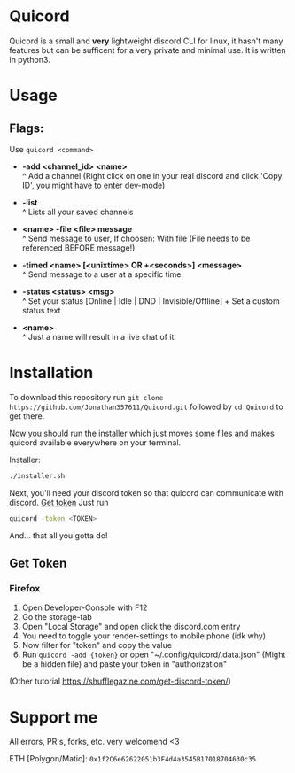 # Quicord
Quicord is a small and **very** lightweight discord CLI for linux, it hasn't many
features but can be sufficent for a very private and minimal use.
It is written in python3.

# Usage

## Flags:
Use ```quicord <command>```


- **-add \<channel_id> \<name>** <br>^ Add a channel (Right click on one in your real discord and click 'Copy ID', you might have to enter dev-mode)

- **-list** <br>^ Lists all your saved channels

- **\<name> -file \<file> message** <br>^ Send message to user, If choosen: With file (File needs to be referenced BEFORE message!)

- **-timed \<name> [\<unixtime> OR +\<seconds>] \<message>** <br>^ Send message to a user at a specific time.

- **-status \<status> \<msg>** <br>^ Set your status [Online | Idle | DND | Invisible/Offline] + Set a custom status text

- **\<name>** <br>^ Just a name will result in a live chat of it.


# Installation

To download this repository run ```git clone https://github.com/Jonathan357611/Quicord.git```
followed by ```cd Quicord``` to get there.

Now you should run the installer which just moves some files and makes quicord available everywhere on your terminal.

Installer: 
```bash
./installer.sh
```
Next, you'll need your discord token so that quicord can communicate with discord.
[Get token](#get-token)
Just run
```bash
quicord -token <TOKEN>
```
And... that all you gotta do!

## Get Token
### Firefox

1) Open Developer-Console with F12
2) Go the storage-tab
3) Open "Local Storage" and open click the discord.com entry
4) You need to toggle your render-settings to mobile phone (idk why)
5) Now filter for "token" and copy the value
6) Run ```quicord -add {token}``` or open "~/.config/quicord/.data.json" (Might be a hidden file) and paste your token in "authorization"

(Other tutorial https://shufflegazine.com/get-discord-token/)



# Support me

All errors, PR's, forks, etc. very welcomend <3

ETH [Polygon/Matic]: ```0x1f2C6e62622051b3F4d4a3545B17018704630c35```
